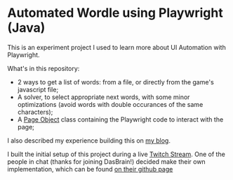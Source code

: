 # Automated Wordle using Playwright (Java)

This is an experiment project I used to learn more about UI Automation with Playwright.

What's in this repository:

- 2 ways to get a list of words: from a file, or directly from the game's javascript file;
- A solver, to select appropriate next words, with some minor optimizations (avoid words with double occurances of the same characters);
- A [Page Object](WordlePage) class containing the Playwright code to interact with the page;

I also described my experience building this on [my blog](https://www.tomcools.be/post/jan-2022-playwright-wordle/).

I built the initial setup of this project during a live [Twitch Stream](https://www.twitch.tv/videos/1263512453).
One of the people in chat (thanks for joining DasBrain!) decided make their own implementation, which can be found [on their github page](https://github.com/DasBrain/playwright-wordle/tree/master)
